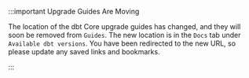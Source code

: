 :::important Upgrade Guides Are Moving

The location of the dbt Core upgrade guides has changed, and they will soon be removed from `Guides`. The new location is in the `Docs` tab under `Available dbt versions`. You have been redirected to the new URL, so please update any saved links and bookmarks.

:::